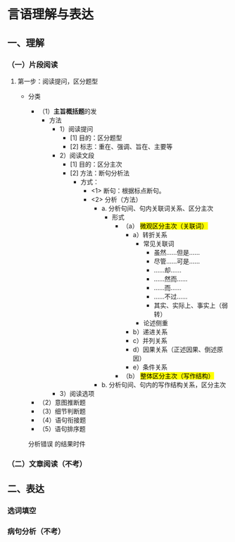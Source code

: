 # 言语理解与表达

## 一、理解

### （一）片段阅读

1. 第一步：阅读提问，区分题型

   - 分类

     - （1）<b>主旨概括题</b>的发
       - 方法
         - 1）阅读提问
           - [1] 目的：区分题型
           - [2] 标志：重在、强调、旨在、主要等
         - 2）阅读文段
           - [1] 目的：区分主次
           - [2] 方法：断句分析法
             - 方式：
               - <1> 断句：根据标点断句。
               - <2> 分析（方法）
                 - a. 分析句间、句内关联词关系、区分主次
                   - 形式
                     - （a） <mark>微观区分主次（关联词）</mark>
                       - a）转折关系
                         - 常见关联词
                           - 虽然……但是……
                           - 尽管……可是……
                           - ……却……
                           - ……然而……
                           - ……而……
                           - ……不过……
                           - 其实、实际上、事实上（弱转）
                         - 论述侧重
                       - b）递进关系
                       - c）并列关系
                       - d）因果关系（正述因果、倒述原因）
                       - e）条件关系
                     - （b） <mark>整体区分主次（写作结构）</mark>
                 - b. 分析句间、句内的写作结构关系，区分主次
         - 3）阅读选项
     - （2）意图推断题
     - （3）细节判断题
     - （4）语句衔接题
     - （5）语句排序题

     分析错误
     的结果时件

### （二）文章阅读（不考）

## 二、表达

### 选词填空

### 病句分析（不考）
